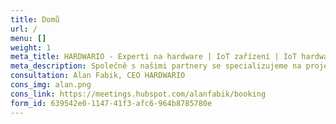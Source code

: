 ```yaml
---
title: Domů
url: /
menu: []
weight: 1
meta_title: HARDWARIO - Experti na hardware | IoT zařízení | IoT hardware
meta_description: Společně s našimi partnery se specializujeme na projekty pro internet věcí a zařízení s velmi nízkou spotřebou.
consultation: Alan Fabik, CEO HARDWARIO
cons_img: alan.png
cons_link: https://meetings.hubspot.com/alanfabik/booking
form_id: 639542e0-1147-41f3-afc6-964b8785780e
---
```

